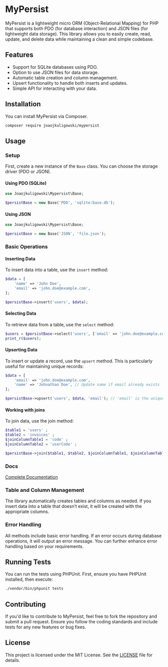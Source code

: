 # MyPersist

MyPersist is a lightweight micro ORM (Object-Relational Mapping) for PHP that supports both PDO (for database interaction) and JSON files (for lightweight data storage). This library allows you to easily create, read, update, and delete data while maintaining a clean and simple codebase.

## Features

- Support for SQLite databases using PDO.
- Option to use JSON files for data storage.
- Automatic table creation and column management.
- Upsert functionality to handle both inserts and updates.
- Simple API for interacting with your data.

## Installation

You can install MyPersist via Composer.

```bash
composer require joaojkuligowski/mypersist
```

## Usage

### Setup

First, create a new instance of the `Base` class. You can choose the storage driver (PDO or JSON).

#### Using PDO (SQLite)

```php
use Joaojkuligowski\Mypersist\Base;

$persistBase = new Base('PDO', 'sqlite:base.db');
```

#### Using JSON

```php
use Joaojkuligowski\Mypersist\Base;

$persistBase = new Base('JSON', 'file.json');
```

### Basic Operations

#### Inserting Data

To insert data into a table, use the `insert` method:

```php
$data = [
    'name' => 'John Doe',
    'email' => 'john.doe@example.com',
];

$persistBase->insert('users', $data);
```

#### Selecting Data

To retrieve data from a table, use the `select` method:

```php
$users = $persistBase->select('users', ['email' => 'john.doe@example.com']);
print_r($users);
```

#### Upserting Data

To insert or update a record, use the `upsert` method. This is particularly useful for maintaining unique records:

```php
$data = [
    'email' => 'john.doe@example.com',
    'name' => 'Johnathan Doe', // Update name if email already exists
];

$persistBase->upsert('users', $data, 'email'); // 'email' is the unique key
```

#### Working with joins

To join data, use the join method:
```php
$table1 = 'users' ;
$table2 = 'invoices' ;
$joinColumnTable1 = 'code' ;
$joinColumnTable2 = 'userCode' ;

$persistBase->join($table1, $table2, $joinColumnTable1, $joinColumnTable2);
```

### Docs

[Complete Documentation](DOCS.md)

### Table and Column Management

The library automatically creates tables and columns as needed. If you insert data into a table that doesn’t exist, it will be created with the appropriate columns.

### Error Handling

All methods include basic error handling. If an error occurs during database operations, it will output an error message. You can further enhance error handling based on your requirements.

## Running Tests

You can run the tests using PHPUnit. First, ensure you have PHPUnit installed, then execute:

```bash
./vendor/bin/phpunit tests
```

## Contributing

If you'd like to contribute to MyPersist, feel free to fork the repository and submit a pull request. Ensure you follow the coding standards and include tests for any new features or bug fixes.

## License

This project is licensed under the MIT License. See the [LICENSE](LICENSE) file for details.
